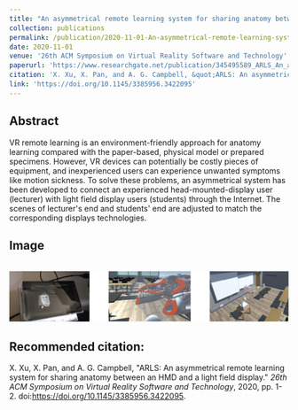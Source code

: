 ```yaml
---
title: "An asymmetrical remote learning system for sharing anatomy between an HMD and a light field display"
collection: publications
permalink: /publication/2020-11-01-An-asymmetrical-remote-learning-system-for-sharing-anatomy-between-an-HMD-and-a-light-field-display
date: 2020-11-01
venue: '26th ACM Symposium on Virtual Reality Software and Technology'
paperurl: 'https://www.researchgate.net/publication/345495589_ARLS_An_asymmetrical_remote_learning_system_for_sharing_anatomy_between_an_HMD_and_a_light_field_display'
citation: 'X. Xu, X. Pan, and A. G. Campbell, &quot;ARLS: An asymmetrical remote learning system for sharing anatomy between an HMD and a light field display.&quot; <i>26th ACM Symposium on Virtual Reality Software and Technology</i>, 2020, pp. 1-2. doi:https://doi.org/10.1145/3385956.3422095.'
link: 'https://doi.org/10.1145/3385956.3422095'
---
```

Abstract 
------ 
VR remote learning is an environment-friendly approach for anatomy learning compared with the paper-based, physical model or prepared specimens. However, VR devices can potentially be costly pieces of equipment, and inexperienced users can experience unwanted symptoms like motion sickness. To solve these problems, an asymmetrical system has been developed to connect an experienced head-mounted-display user (lecturer) with light field display users (students) through the Internet. The scenes of lecturer&apos;s end and students&apos; end are adjusted to match the corresponding displays technologies.

Image 
------
 <br/><img src='/images/asymmetrical.jpg'>

Recommended citation: 
------ 
X. Xu, X. Pan, and A. G. Campbell, "ARLS: An asymmetrical remote learning system for sharing anatomy between an HMD and a light field display." <i>26th ACM Symposium on Virtual Reality Software and Technology</i>, 2020, pp. 1-2. doi:https://doi.org/10.1145/3385956.3422095.